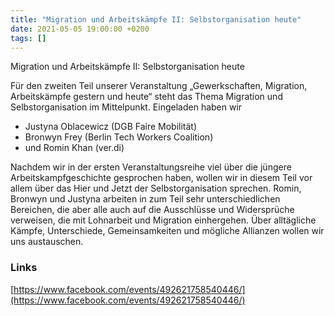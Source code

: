 ```yaml
---
title: "Migration und Arbeitskämpfe II: Selbstorganisation heute"
date: 2021-05-05 19:00:00 +0200
tags: []
---
```





Migration und Arbeitskämpfe II: Selbstorganisation heute 

Für den zweiten Teil unserer Veranstaltung „Gewerkschaften, Migration, Arbeitskämpfe gestern und heute“ steht das Thema Migration und Selbstorganisation im Mittelpunkt. Eingeladen haben wir

- Justyna Oblacewicz (DGB Faire Mobilität)
- Bronwyn Frey (Berlin Tech Workers Coalition)
- und Romin Khan (ver.di)

Nachdem wir in der ersten Veranstaltungsreihe viel über die jüngere Arbeitskampfgeschichte gesprochen haben, wollen wir in diesem Teil vor allem über das Hier und Jetzt der Selbstorganisation sprechen. Romin, Bronwyn und Justyna arbeiten in zum Teil sehr unterschiedlichen Bereichen, die aber alle auch auf die Ausschlüsse und Widersprüche verweisen, die mit Lohnarbeit und Migration einhergehen. Über alltägliche Kämpfe, Unterschiede, Gemeinsamkeiten und mögliche Allianzen wollen wir uns austauschen. 

### Links

[https://www.facebook.com/events/492621758540446/](https://www.facebook.com/events/492621758540446/)